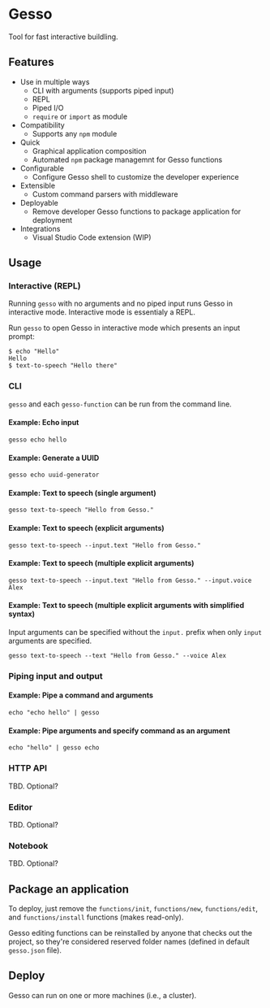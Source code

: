 # Gesso

Tool for fast interactive buildling.

<!--
Configures, adapts, and extends to meet needs.
-->

<!--
RFC and frameworks for programming systems from commands to the intergalactic.
-->

## Features

- Use in multiple ways
  - CLI with arguments (supports piped input)
  - REPL
  - Piped I/O
  - `require` or `import` as module
- Compatibility
  - Supports any `npm` module
- Quick
  - Graphical application composition
  - Automated `npm` package managemnt for Gesso functions
- Configurable
  - Configure Gesso shell to customize the developer experience
- Extensible
  - Custom command parsers with middleware
- Deployable
  - Remove developer Gesso functions to package application for deployment
- Integrations
  - Visual Studio Code extension (WIP)

## Usage

### Interactive (REPL)

Running `gesso` with no arguments and no piped input runs Gesso in interactive
mode. Interactive mode is essentialy a REPL.

Run `gesso` to open Gesso in interactive mode which presents an input prompt:

```
$ echo "Hello"
Hello
$ text-to-speech "Hello there"
```

### CLI

`gesso` and each `gesso-function` can be run from the command line.

#### Example: Echo input

```
gesso echo hello
```

#### Example: Generate a UUID

```
gesso echo uuid-generator
```

#### Example: Text to speech (single argument)

```
gesso text-to-speech "Hello from Gesso."
```

#### Example: Text to speech (explicit arguments)

```
gesso text-to-speech --input.text "Hello from Gesso."
```

#### Example: Text to speech (multiple explicit arguments)

```
gesso text-to-speech --input.text "Hello from Gesso." --input.voice Alex
```

#### Example: Text to speech (multiple explicit arguments with simplified syntax)

Input arguments can be specified without the `input.` prefix when only `input`
arguments are specified.

```
gesso text-to-speech --text "Hello from Gesso." --voice Alex
```

### Piping input and output

#### Example: Pipe a command and arguments

```
echo "echo hello" | gesso
```

#### Example: Pipe arguments and specify command as an argument

```
echo "hello" | gesso echo
```

### HTTP API

TBD. Optional?

### Editor

TBD. Optional?

### Notebook

TBD. Optional?

## 

## Package an application

To deploy, just remove the `functions/init`, `functions/new`, `functions/edit`,
and `functions/install` functions (makes read-only).

Gesso editing functions can be reinstalled by anyone that checks out the
project, so they're considered reserved folder names (defined in default
`gesso.json` file).

## Deploy

Gesso can run on one or more machines (i.e., a cluster).